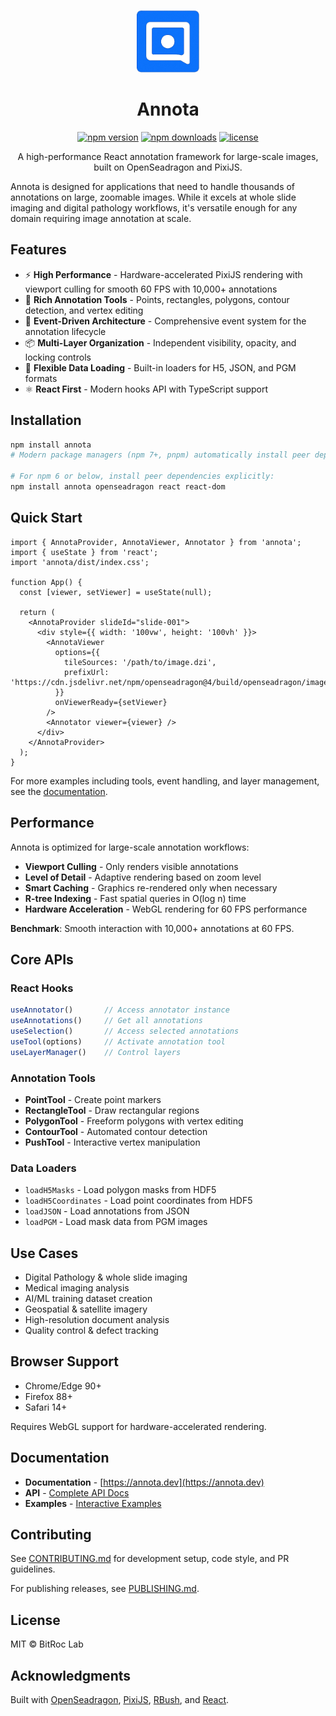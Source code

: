 <p align="center">
  <img src="logo.png" alt="Annota Logo" width="100" />
</p>

<h1 align="center">Annota</h1>

<p align="center">
  <a href="https://www.npmjs.com/package/annota"><img src="https://img.shields.io/npm/v/annota.svg" alt="npm version" /></a>
  <a href="https://www.npmjs.com/package/annota"><img src="https://img.shields.io/npm/dm/annota.svg" alt="npm downloads" /></a>
  <a href="https://github.com/bitroc-ai/annota/blob/main/LICENSE"><img src="https://img.shields.io/npm/l/annota.svg" alt="license" /></a>
</p>

<p align="center">
  A high-performance React annotation framework for large-scale images, built on OpenSeadragon and PixiJS.
</p>

Annota is designed for applications that need to handle thousands of annotations on large, zoomable images. While it excels at whole slide imaging and digital pathology workflows, it's versatile enough for any domain requiring image annotation at scale.

## Features

- ⚡ **High Performance** - Hardware-accelerated PixiJS rendering with viewport culling for smooth 60 FPS with 10,000+ annotations
- 🎨 **Rich Annotation Tools** - Points, rectangles, polygons, contour detection, and vertex editing
- 🔌 **Event-Driven Architecture** - Comprehensive event system for the annotation lifecycle
- 📦 **Multi-Layer Organization** - Independent visibility, opacity, and locking controls
- 💾 **Flexible Data Loading** - Built-in loaders for H5, JSON, and PGM formats
- ⚛️ **React First** - Modern hooks API with TypeScript support

## Installation

```bash
npm install annota
# Modern package managers (npm 7+, pnpm) automatically install peer dependencies

# For npm 6 or below, install peer dependencies explicitly:
npm install annota openseadragon react react-dom
```

## Quick Start

```tsx
import { AnnotaProvider, AnnotaViewer, Annotator } from 'annota';
import { useState } from 'react';
import 'annota/dist/index.css';

function App() {
  const [viewer, setViewer] = useState(null);

  return (
    <AnnotaProvider slideId="slide-001">
      <div style={{ width: '100vw', height: '100vh' }}>
        <AnnotaViewer
          options={{
            tileSources: '/path/to/image.dzi',
            prefixUrl: 'https://cdn.jsdelivr.net/npm/openseadragon@4/build/openseadragon/images/',
          }}
          onViewerReady={setViewer}
        />
        <Annotator viewer={viewer} />
      </div>
    </AnnotaProvider>
  );
}
```

For more examples including tools, event handling, and layer management, see the [documentation](https://annota.dev/docs/examples).

## Performance

Annota is optimized for large-scale annotation workflows:

- **Viewport Culling** - Only renders visible annotations
- **Level of Detail** - Adaptive rendering based on zoom level
- **Smart Caching** - Graphics re-rendered only when necessary
- **R-tree Indexing** - Fast spatial queries in O(log n) time
- **Hardware Acceleration** - WebGL rendering for 60 FPS performance

**Benchmark**: Smooth interaction with 10,000+ annotations at 60 FPS.

## Core APIs

### React Hooks

```typescript
useAnnotator()       // Access annotator instance
useAnnotations()     // Get all annotations
useSelection()       // Access selected annotations
useTool(options)     // Activate annotation tool
useLayerManager()    // Control layers
```

### Annotation Tools

- **PointTool** - Create point markers
- **RectangleTool** - Draw rectangular regions
- **PolygonTool** - Freeform polygons with vertex editing
- **ContourTool** - Automated contour detection
- **PushTool** - Interactive vertex manipulation

### Data Loaders

- `loadH5Masks` - Load polygon masks from HDF5
- `loadH5Coordinates` - Load point coordinates from HDF5
- `loadJSON` - Load annotations from JSON
- `loadPGM` - Load mask data from PGM images

## Use Cases

- Digital Pathology & whole slide imaging
- Medical imaging analysis
- AI/ML training dataset creation
- Geospatial & satellite imagery
- High-resolution document analysis
- Quality control & defect tracking

## Browser Support

- Chrome/Edge 90+
- Firefox 88+
- Safari 14+

Requires WebGL support for hardware-accelerated rendering.

## Documentation

- **Documentation** - [https://annota.dev](https://annota.dev)
- **API** - [Complete API Docs](https://annota.dev/api)
- **Examples** - [Interactive Examples](https://annota.dev/docs/examples)

## Contributing

See [CONTRIBUTING.md](CONTRIBUTING.md) for development setup, code style, and PR guidelines.

For publishing releases, see [PUBLISHING.md](PUBLISHING.md).

## License

MIT © BitRoc Lab

## Acknowledgments

Built with [OpenSeadragon](https://openseadragon.github.io/), [PixiJS](https://pixijs.com/), [RBush](https://github.com/mourner/rbush), and [React](https://react.dev/).
